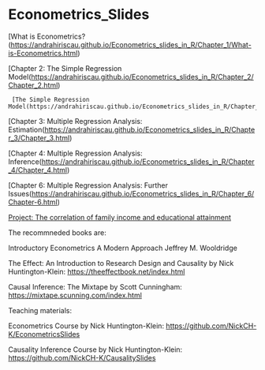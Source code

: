 # Econometrics_Slides


[What is Econometrics?(https://andrahiriscau.github.io/Econometrics_slides_in_R/Chapter_1/What-is-Econometrics.html)

[Chapter 2: The Simple Regression Model(https://andrahiriscau.github.io/Econometrics_slides_in_R/Chapter_2/Chapter_2.html)

     [The Simple Regression Model(https://andrahiriscau.github.io/Econometrics_slides_in_R/Chapter_2/The_simple_regression_introduction.html)


[Chapter 3: Multiple Regression Analysis: Estimation(https://andrahiriscau.github.io/Econometrics_slides_in_R/Chapter_3/Chapter_3.html)

[Chapter 4: Multiple Regression Analysis: Inference(https://andrahiriscau.github.io/Econometrics_slides_in_R/Chapter_4/Chapter_4.html)

[Chapter 6: Multiple Regression Analysis: Further Issues(https://andrahiriscau.github.io/Econometrics_slides_in_R/Chapter_6/Chapter-6.html)






[Project: The correlation of family income and educational attainment](https://andrahiriscau.github.io/Econometrics_slides_in_R/Chapter_1/Group_project.Rmd)




The recommneded books are:

Introductory Econometrics A Modern Approach Jeffrey M. Wooldridge

The Effect: An Introduction to Research Design and Causality by Nick Huntington-Klein: https://theeffectbook.net/index.html

Causal Inference: The Mixtape by Scott Cunningham: https://mixtape.scunning.com/index.html



Teaching materials:

Econometrics Course by Nick Huntington-Klein: https://github.com/NickCH-K/EconometricsSlides

Causality Inference Course by Nick Huntington-Klein: https://github.com/NickCH-K/CausalitySlides
